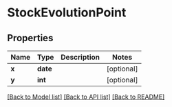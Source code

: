 # StockEvolutionPoint

## Properties
Name | Type | Description | Notes
------------ | ------------- | ------------- | -------------
**x** | **date** |  | [optional] 
**y** | **int** |  | [optional] 

[[Back to Model list]](../README.md#documentation-for-models) [[Back to API list]](../README.md#documentation-for-api-endpoints) [[Back to README]](../README.md)


